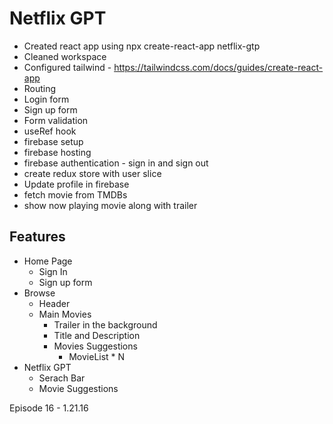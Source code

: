 # Netflix GPT

- Created react app using npx create-react-app netflix-gtp
- Cleaned workspace
- Configured tailwind - <https://tailwindcss.com/docs/guides/create-react-app>
- Routing
- Login form
- Sign up form
- Form validation
- useRef hook
- firebase setup
- firebase hosting
- firebase authentication - sign in and sign out
- create redux store with user slice
- Update profile in firebase
- fetch movie from TMDBs
- show now playing movie along with trailer

## Features

- Home Page
  - Sign In
  - Sign up form
- Browse
  - Header
  - Main Movies
    - Trailer in the background
    - Title and Description
    - Movies Suggestions
      - MovieList * N
- Netflix GPT
  - Serach Bar
  - Movie Suggestions


Episode 16 - 1.21.16
